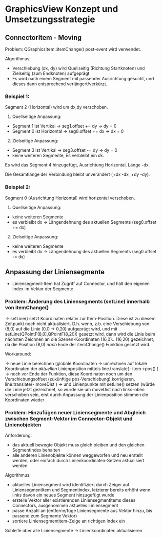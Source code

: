# GraphicsView Konzept und Umsetzungsstrategie

## ConnectorItem - Moving

Problem: QGraphicsItem::itemChange() post-event wird verwendet.

Algorithmus:
- Verschiebung (dx, dy) wird Quellseitig (Richtung Startknoten) und Zielseitig (zum Endknoten) aufgeprägt
- Es wird nach einem Segment mit passender Ausrichtung gesucht, und dieses dann entsprechend verlängert/verkürzt.

### Beispiel 1: 

Segment 2 (Horizontal) wird um dx,dy verschoben.

1. Quellseitige Anpassung:

- Segment 1 ist Vertikal -> seg1.offset += dy  -> dy = 0
- Segment 0 ist Horizontal -> seg0.offset += dx -> dx = 0

2. Zielseitige Anpassung:

- Segment 3 ist Vertikal -> seg3.offset -= dy -> dy = 0
- keine weiteren Segmente, Es verbleibt ein _dx_. 

Es wird das Segment 4 hinzugefügt, Ausrichtung Horizontal, Länge -dx.

Die Gesamtlänge der Verbindung bleibt unverändert (+dx -dx, +dy -dy).


### Beispiel 2:

Segment 0 (Ausrichtung Horizontal) wird horizontal verschoben.

1. Quellseitige Anpassung:

- keine weiteren Segmente
- es verbleibt dx -> Längendehnung des aktuellen Segments (seg0.offset += dx)

2. Zielseitige Anpassung:

- keine weiteren Segmente
- es verbleibt dx -> Längendehnung des aktuellen Segments (seg0.offset -= dx)


## Anpassung der Liniensegmente

- Liniensegment-Item hat Zugriff auf Connector, und hält den eigenen Index im Vektor der Segmente


### Problem: Änderung des Liniensegments (setLine) innerhalb von itemChange()

-> setLine() setzt Koordinaten relativ zur Item-Position. Diese ist zu diesem Zeitpunkt noch nicht aktualisiert. D.h. wenn, z.b. eine Verschiebung von (8,0) auf die Linie (0,0 -> 0,20) aufgeprägt wird, und mit setLine(QPointF(8,0),QPointF(8,20)) gesetzt wird,
dann wird die Linie beim nächsten Zeichnen an die Szenen-Koordinaten (16,0)...(16,20) gezeichnet, da die Position (8,0) *nach* Ende der itemChange() Funktion gesetzt wird.

Workaround:

-> neue Linie berechnen (globale Koordinaten -> umrechnen auf lokale Koordinaten der *aktuellen* Linienposition mittels line.translate(- item->pos() )
-> noch vor Ende der Funktion, diese Koordinaten noch um den Verschiebungsoffset (zukünftige pos-Verschiebung) korrigieren, line.translate(- moveDist )
-> und Linienpunkte mit setLine() setzen  (würde die Linie jetzt gezeichnet, so würde sie um moveDist nach links-oben verschoben sein, erst durch Anpassung der Linienposition stimmen die Koordinaten wieder


### Problem: Hinzufügen neuer Liniensegmente und Abgleich zwischen Segment-Vektor im Connector-Objekt und Linienobjekten

Anforderung:
- das aktuell bewegte Objekt muss gleich bleiben und den gleichen Segmentindex behalten
- alle anderen Linienobjekte können weggeworfen und neu erstellt werden, oder einfach durch Linienkoordinaten-Setzen aktualisiert werden

Algorithmus:
- aktuelles Liniensegment wird identifiziert durch Zeiger auf LiniensegmentItem und Segmentindex, letzterer bereits erhöht wenn links davon ein neues Segment hinzugefügt wurde
- erstelle Vektor aller existierenden Liniensegmentitems dieses Connectors, ausgenommen aktuelles Liniensegment
- passe Anzahl an (entferne/füge Liniensegmente aus Vektor hinzu, bis passend zum Segmente Vektor)
- sortiere Liniensegmentitem-Zeige an richtigen Index ein

Schleife über alle Liniensegmente -> Linienkoordinaten aktualisieren





